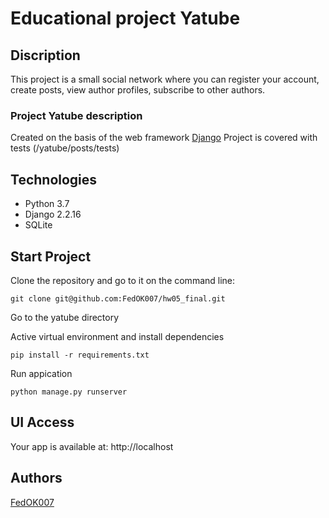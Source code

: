 # Educational project Yatube
## Discription

This project is a small social network where you can register your account, create posts, view author profiles, subscribe to other authors.

### Project Yatube description

Created on the basis of the web framework [Django](https://github.com/django/django)
Project is covered with tests (/yatube/posts/tests)
## Technologies

- Python 3.7
- Django 2.2.16
- SQLite

## Start Project 
Clone the repository and go to it on the command line:

```
git clone git@github.com:FedOK007/hw05_final.git
```

Go to the yatube directory

Active virtual environment and install dependencies

```
pip install -r requirements.txt
```

Run appication

```
python manage.py runserver
```

## UI Access

Your app is available at: http://localhost

## Authors

[FedOK007](https://github.com/FedOK007)